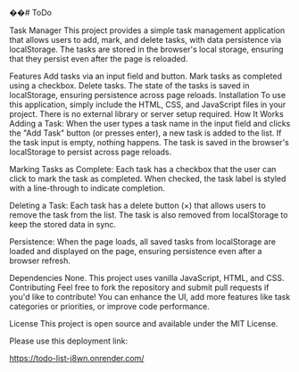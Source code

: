 ��#   T o D o 

Task Manager
This project provides a simple task management application that allows users to add, mark, and delete tasks, with data persistence via localStorage. The tasks are stored in the browser's local storage, ensuring that they persist even after the page is reloaded.

Features
Add tasks via an input field and button.
Mark tasks as completed using a checkbox.
Delete tasks.
The state of the tasks is saved in localStorage, ensuring persistence across page reloads.
Installation
To use this application, simply include the HTML, CSS, and JavaScript files in your project. There is no external library or server setup required.
 How It Works
Adding a Task:
When the user types a task name in the input field and clicks the "Add Task" button (or presses enter), a new task is added to the list. If the task input is empty, nothing happens. The task is saved in the browser's localStorage to persist across page reloads.

Marking Tasks as Complete:
Each task has a checkbox that the user can click to mark the task as completed. When checked, the task label is styled with a line-through to indicate completion.

Deleting a Task:
Each task has a delete button (×) that allows users to remove the task from the list. The task is also removed from localStorage to keep the stored data in sync.

Persistence:
When the page loads, all saved tasks from localStorage are loaded and displayed on the page, ensuring persistence even after a browser refresh.

Dependencies
None. This project uses vanilla JavaScript, HTML, and CSS.
Contributing
Feel free to fork the repository and submit pull requests if you'd like to contribute! You can enhance the UI, add more features like task categories or priorities, or improve code performance.

License
This project is open source and available under the MIT License.

Please use this deployment link: 

https://todo-list-j8wn.onrender.com/




 
